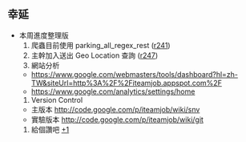 ## 幸延 ##
  * 本周進度整理版
    1. 爬蟲目前使用 parking\_all\_regex\_rest ([r241](https://code.google.com/p/iteamjob/source/detail?r=241))
    1. 主幹加入送出 Geo Location 查詢 ([r247](https://code.google.com/p/iteamjob/source/detail?r=247))
    1. 網站分析
      * https://www.google.com/webmasters/tools/dashboard?hl=zh-TW&siteUrl=http%3A%2F%2Fiteamjob.appspot.com%2F
      * https://www.google.com/analytics/settings/home
    1. Version Control
      * 主版本 http://code.google.com/p/iteamjob/wiki/snv
      * 實驗版本 http://code.google.com/p/iteamjob/wiki/git
    1. 給個讚吧 [+1](http://iteamjob.appspot.com/)